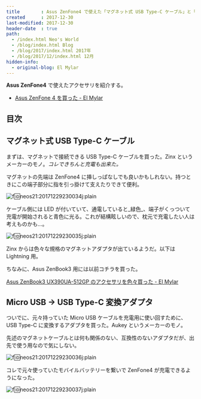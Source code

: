 ```yaml
---
title        : Asus ZenFone4 で使えた「マグネット式 USB Type-C ケーブル」と「Micro USB → USB Type-C 変換アダプタ」
created      : 2017-12-30
last-modified: 2017-12-30
header-date  : true
path:
  - /index.html Neo's World
  - /blog/index.html Blog
  - /blog/2017/index.html 2017年
  - /blog/2017/12/index.html 12月
hidden-info:
  - original-blog: El Mylar
---
```


__Asus ZenFone4__ で使えたアクセサリを紹介する。

- [Asus ZenFone 4 を買った - El Mylar](http://neos21.hateblo.jp/entry/2017/11/25/152103)

## 目次

## マグネット式 USB Type-C ケーブル

まずは、マグネットで接続できる USB Type-C ケーブルを買った。Zinx というメーカーのモノ。_コレできちんと充電も出来た。_

マグネットの先端は ZenFone4 に挿しっぱなしでも良いかもしれない。持つときにこの端子部分に指を引っ掛けて支えたりできて便利。

![f:id:neos21:20171229230034j:plain](https://cdn-ak.f.st-hatena.com/images/fotolife/n/neos21/20171229/20171229230034.jpg "f:id:neos21:20171229230034j:plain")

ケーブル側には LED が付いていて、通電していると_緑色_、端子がくっついて充電が開始されると青色に光る。これが結構眩しいので、枕元で充電したい人は考えものかも…。

![f:id:neos21:20171229230035j:plain](https://cdn-ak.f.st-hatena.com/images/fotolife/n/neos21/20171229/20171229230035.jpg "f:id:neos21:20171229230035j:plain")

Zinx からは色々な規格のマグネットアダプタが出ているようだ。以下は Lightning 用。

ちなみに、Asus ZenBook3 用には以前コチラを買った。

[Asus ZenBook3 UX390UA-512GP のアクセサリを色々買った - El Mylar](http://neos21.hateblo.jp/entry/2017/12/13/173926)

## Micro USB → USB Type-C 変換アダプタ

ついでに、元々持っていた Micro USB ケーブルを充電用に使い回すために、USB Type-C に変換するアダプタを買った。Aukey というメーカーのモノ。

先述のマグネットケーブルとは何も関係のない、互換性のないアダプタだが、出先で使う用なので気にしない。

![f:id:neos21:20171229230036j:plain](https://cdn-ak.f.st-hatena.com/images/fotolife/n/neos21/20171229/20171229230036.jpg "f:id:neos21:20171229230036j:plain")

コレで元々使っていたモバイルバッテリーを繋いで ZenFone4 が充電できるようになった。

![f:id:neos21:20171229230037j:plain](https://cdn-ak.f.st-hatena.com/images/fotolife/n/neos21/20171229/20171229230037.jpg "f:id:neos21:20171229230037j:plain")
